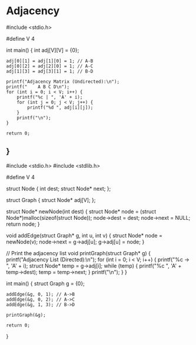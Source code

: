 # Adjacency

#include <stdio.h>

#define V 4  

int main() {
    int adj[V][V] = {0};  

  
    adj[0][1] = adj[1][0] = 1; // A-B
    adj[0][2] = adj[2][0] = 1; // A-C
    adj[1][3] = adj[3][1] = 1; // B-D

    printf("Adjacency Matrix (Undirected):\n");
    printf("    A B C D\n");
    for (int i = 0; i < V; i++) {
        printf("%c | ", 'A' + i);
        for (int j = 0; j < V; j++) {
            printf("%d ", adj[i][j]);
        }
        printf("\n");
    }

    return 0;
}
-------------------------------------------------
#include <stdio.h>
#include <stdlib.h>

#define V 4  

struct Node {
    int dest;
    struct Node* next;
};

struct Graph {
    struct Node* adj[V];
};

struct Node* newNode(int dest) {
    struct Node* node = (struct Node*)malloc(sizeof(struct Node));
    node->dest = dest;
    node->next = NULL;
    return node;
}


void addEdge(struct Graph* g, int u, int v) {
    struct Node* node = newNode(v);
    node->next = g->adj[u];
    g->adj[u] = node;
}

// Print the adjacency list
void printGraph(struct Graph* g) {
    printf("Adjacency List (Directed):\n");
    for (int i = 0; i < V; i++) {
        printf("%c -> ", 'A' + i);
        struct Node* temp = g->adj[i];
        while (temp) {
            printf("%c ", 'A' + temp->dest);
            temp = temp->next;
        }
        printf("\n");
    }
}

int main() {
    struct Graph g = {0};

 
    addEdge(&g, 0, 1); // A->B
    addEdge(&g, 0, 2); // A->C
    addEdge(&g, 1, 3); // B->D

    printGraph(&g);

    return 0;
}
